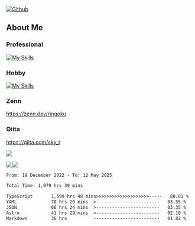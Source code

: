 [![Github](https://img.shields.io/github/followers/skyt-a?label=Follow&style=social)](https://github.com/skyt-a)

## About Me
### Professional
[![My Skills](https://skillicons.dev/icons?i=react,ts,js,nodejs,java,graphql,firebase,githubactions&theme=light)](https://skillicons.dev)
### Hobby
[![My Skills](https://skillicons.dev/icons?i=unity,rust,py&theme=light)](https://skillicons.dev)

### Zenn
https://zenn.dev/ringoku
### Qiita
https://qiita.com/sky_t


![](https://github-profile-summary-cards.vercel.app/api/cards/profile-details?username=skyt-a&theme=default)

![](https://github-profile-summary-cards.vercel.app/api/cards/repos-per-language?username=skyt-a&theme=default)![](https://github-profile-summary-cards.vercel.app/api/cards/stats?username=RinGoku&theme=default)

<!--START_SECTION:waka-->

```txt
From: 19 December 2022 - To: 12 May 2025

Total Time: 1,979 hrs 39 mins

TypeScript       1,599 hrs 48 mins>>>>>>>>>>>>>>>>>>>>-----   80.81 %
YAML             70 hrs 20 mins  >------------------------   03.55 %
JSON             66 hrs 24 mins  >------------------------   03.35 %
Astro            41 hrs 29 mins  >------------------------   02.10 %
Markdown         36 hrs          -------------------------   01.82 %
```

<!--END_SECTION:waka-->
